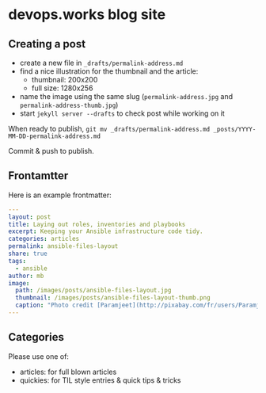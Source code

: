 # devops.works blog site

## Creating a post

- create a new file in `_drafts/permalink-address.md`
- find a nice illustration for the thumbnail and the article:
  - thumbnail: 200x200
  - full size: 1280x256
- name the image using the same slug (`permalink-address.jpg` and `permalink-address-thumb.jpg`)
- start `jekyll server --drafts` to check post while working on it

When ready to publish, `git mv _drafts/permalink-address.md _posts/YYYY-MM-DD-permalink-address.md`

Commit & push to publish.

## Frontamtter

Here is an example frontmatter:

```yaml
---
layout: post
title: Laying out roles, inventories and playbooks
excerpt: Keeping your Ansible infrastructure code tidy.
categories: articles
permalink: ansible-files-layout
share: true
tags:
  - ansible
author: mb
image:
  path: /images/posts/ansible-files-layout.jpg
  thumbnail: /images/posts/ansible-files-layout-thumb.png
  caption: "Photo credit [Paramjeet](http://pixabay.com/fr/users/Paramjeet-66854/)"
---
```

## Categories

Please use one of:

- articles: for full blown articles
- quickies: for TIL style entries & quick tips & tricks
